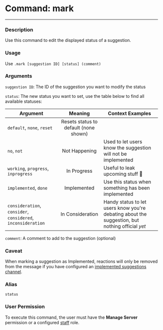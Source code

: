 # Command: mark
---
### Description
Use this command to edit the displayed status of a suggestion.

### Usage
Use `.mark [suggestion ID] [status] (comment)`

### Arguments

`suggestion ID`: The ID of the suggestion you want to modify the status 

`status`: The new status you want to set, use the table below to find all available statuses:

| Argument              |                Meaning                |                 Context Examples                                                                         |
|-----------------------|:-------------------------------------:|-------------------------------------------------------------------|
| `default`, `none`, `reset`     | Resets status to default (none shown) |                                                                                                          |
| `no`, `not`                  | Not Happening                         | Used to let users know the suggestion will not be implemented                                            |
| `working`, `progress`, `inprogress` | In Progress                           | Useful to leak upcoming stuff 👀                                                                        |
| `implemented`, `done` | Implemented                           | Use this status when something has been implemented                                                      |
| `consideration`, `consider`, `considered`, `inconsideration`       | In Consideration                      | Handy status to let users know you're debating about the suggestion, but nothing official *yet*          |


`comment`: A comment to add to the suggestion (optional)

### Caveat
When marking a suggestion as Implemented, reactions will only be removed from the message if you have configured an [implemented suggestions channel](../config/implemented.md).

### Alias
`status`

### User Permission
To execute this command, the user must have the **Manage Server** permission or a configured [staff](/config/staffroles.md) role.
